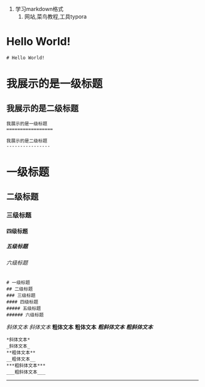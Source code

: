 1. 学习markdown格式
   1. 网站,菜鸟教程,工具typora

# Hello World! 

```
# Hello World! 
```
我展示的是一级标题
=================

我展示的是二级标题
-----------------

```
我展示的是一级标题
=================

我展示的是二级标题
----------------
```
# 一级标题
## 二级标题
### 三级标题
#### 四级标题
##### 五级标题
###### 六级标题

```
# 一级标题
## 二级标题
### 三级标题
#### 四级标题
##### 五级标题
###### 六级标题
```

*斜体文本*
_斜体文本_
**粗体文本**
__粗体文本__
***粗斜体文本***
___粗斜体文本___

```
*斜体文本*
_斜体文本_
**粗体文本**
__粗体文本__
***粗斜体文本***
___粗斜体文本___
```

------


